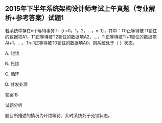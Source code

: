 ## 2015年下半年系统架构设计师考试上午真题（专业解析+参考答案）试题1

若系统中存在n个等待事务Ti（i =0，1，2，…，n-1），其中：T0正等待被T1锁住的数据项A1，T1正等待被T2锁住的数据项A2，…，Ti正等待被Ti+1锁住的数据项Ai+1，…，Tn-1正等待被T0锁住的数据项A0，则系统处于（  ）状态。  

A. 封锁  

B. 死锁  

C. 循环  

D. 并发处理  

  

答案 B  

试题分析  

题目所描述的情况为环路等待，此时系统处于死锁状态。